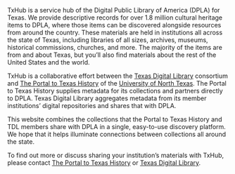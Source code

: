 TxHub is a service hub of the Digital Public Library of America (DPLA) for Texas. We provide descriptive records for over 1.8 million cultural heritage items to DPLA, where those items can be discovered alongside resources from around the country. These materials are held in institutions all across the state of Texas, including libraries of all sizes, archives, museums, historical commissions, churches, and more. The majority of the items are from and about Texas, but you’ll also find materials about the rest of the United States and the world.

TxHub is a collaborative effort between the [Texas Digital Library](http://www.tdl.org/) consortium and [The Portal to Texas History](https://texashistory.unt.edu/) of the [University of North Texas](https://library.unt.edu/digital-projects-unit/). The Portal to Texas History supplies metadata for its collections and partners directly to DPLA. Texas Digital Library aggregates metadata from its member institutions’ digital repositories and shares that with DPLA.

This website combines the collections that the Portal to Texas History and TDL members share with DPLA in a single, easy-to-use discovery platform. We hope that it helps illuminate connections between collections all around the state.

To find out more or discuss sharing your institution’s materials with TxHub, please contact [The Portal to Texas History](https://texashistory.unt.edu/about/portal/collaboration/) or [Texas Digital Library](https://www.tdl.org/services/txhub-dpla-aggregation/).